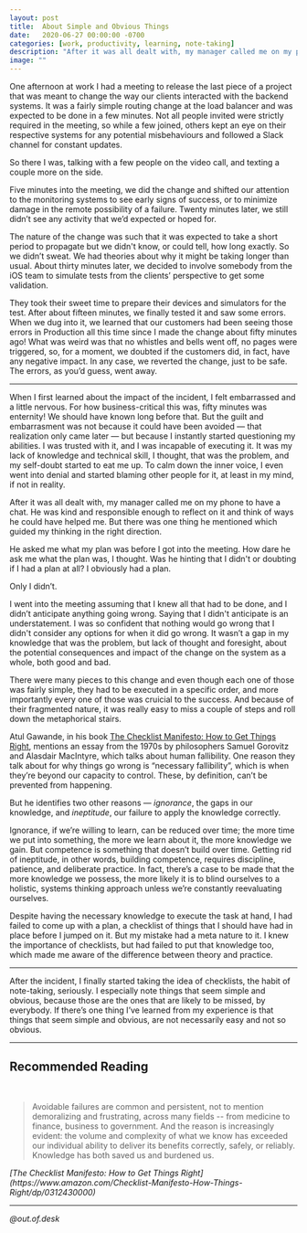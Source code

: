 ```yaml
---
layout: post
title:  About Simple and Obvious Things
date:   2020-06-27 00:00:00 -0700
categories: [work, productivity, learning, note-taking]
description: "After it was all dealt with, my manager called me on my phone to have a chat. He was kind and responsible enough to reflect on it and think of ways he could have helped me. But there was one thing he mentioned which guided my thinking in the right direction."
image: ""
---
```


One afternoon at work I had a meeting to release the last piece of a project that was meant to change the way our clients interacted with the backend systems. It was a fairly simple routing change at the load balancer and was expected to be done in a few minutes. Not all people invited were strictly required in the meeting, so while a few joined, others kept an eye on their respective systems for any potential misbehaviours and followed a Slack channel for constant updates.

So there I was, talking with a few people on the video call, and texting a couple more on the side.

Five minutes into the meeting, we did the change and shifted our attention to the monitoring systems to see early signs of success, or to minimize damage in the remote possibility of a failure. Twenty minutes later, we still didn’t see any activity that we’d expected or hoped for.

The nature of the change was such that it was expected to take a short period to propagate but we didn't know, or could tell, how long exactly. So we didn’t sweat. We had theories about why it might be taking longer than usual. About thirty minutes later, we decided to involve somebody from the iOS team to simulate tests from the clients’ perspective to get some validation.

They took their sweet time to prepare their devices and simulators for the test. After about fifteen minutes, we finally tested it and saw some errors. When we dug into it, we learned that our customers had been seeing those errors in Production all this time since I made the change about fifty minutes ago! What was weird was that no whistles and bells went off, no pages were triggered, so, for a moment, we doubted if the customers did, in fact, have any negative impact. In any case, we reverted the change, just to be safe. The errors, as you’d guess, went away.

---

When I first learned about the impact of the incident, I felt embarrassed and a little nervous. For how business-critical this was, fifty minutes was enternity! We should have known long before that. But the guilt and embarrasment was not because it could have been avoided — that realization only came later — but because I instantly started questioning my abilities. I was trusted with it, and I was incapable of executing it. It was my lack of knowledge and technical skill, I thought, that was the problem, and my self-doubt started to eat me up. To calm down the inner voice, I even went into denial and started blaming other people for it, at least in my mind, if not in reality.

After it was all dealt with, my manager called me on my phone to have a chat. He was kind and responsible enough to reflect on it and think of ways he could have helped me. But there was one thing he mentioned which guided my thinking in the right direction.

He asked me what my plan was before I got into the meeting. How dare he ask me what the plan was, I thought. Was he hinting that I didn't or doubting if I had a plan at all? I obviously had a plan.

Only I didn’t.

I went into the meeting assuming that I knew all that had to be done, and I didn’t anticipate anything going wrong. Saying that I didn't anticipate is an understatement. I was so confident that nothing would go wrong that I didn't consider any options for when it did go wrong. It wasn’t a gap in my knowledge that was the problem, but lack of thought and foresight, about the potential consequences and impact of the change on the system as a whole, both good and bad.

There were many pieces to this change and even though each one of those was fairly simple, they had to be executed in a specific order, and more importantly every one of those was cruicial to the success. And because of their fragmented nature, it was really easy to miss a couple of steps and roll down the metaphorical stairs.

Atul Gawande, in his book [The Checklist Manifesto: How to Get Things Right](https://www.amazon.com/Checklist-Manifesto-How-Things-Right/dp/0312430000), mentions an essay from the 1970s by philosophers Samuel Gorovitz and Alasdair MacIntyre, which talks about human fallibility. One reason they talk about for why things go wrong is “necessary fallibility”, which is when they’re beyond our capacity to control. These, by definition, can’t be prevented from happening.

But he identifies two other reasons — *ignorance*, the gaps in our knowledge, and *ineptitude*, our failure to apply the knowledge correctly.

Ignorance, if we’re willing to learn, can be reduced over time; the more time we put into something, the more we learn about it, the more knowledge we gain. But competence is something that doesn’t build over time. Getting rid of ineptitude, in other words, building competence, requires discipline, patience, and deliberate practice. In fact, there’s a case to be made that the more knowledge we possess, the more likely it is to blind ourselves to a holistic, systems thinking approach unless we’re constantly reevaluating ourselves.

Despite having the necessary knowledge to execute the task at hand, I had failed to come up with a plan, a checklist of things that I should have had in place before I jumped on it. But my mistake had a meta nature to it. I knew the importance of checklists, but had failed to put that knowledge too, which made me aware of the difference between theory and practice.

---

After the incident, I finally started taking the idea of checklists, the habit of note-taking, seriously. I especially note things that seem simple and obvious, because those are the ones that are likely to be missed, by everybody. If there’s one thing I’ve learned from my experience is that things that seem simple and obvious, are not necessarily easy and not so obvious.

---

## Recommended Reading

<br/>

<blockquote>
Avoidable failures are common and persistent, not to mention demoralizing and frustrating, across many fields -- from medicine to finance, business to government. And the reason is increasingly evident: the volume and complexity of what we know has exceeded our individual ability to deliver its benefits correctly, safely, or reliably. Knowledge has both saved us and burdened us.
</blockquote>
<cite>[The Checklist Manifesto: How to Get Things Right](https://www.amazon.com/Checklist-Manifesto-How-Things-Right/dp/0312430000)</cite>

---

*@out.of.desk*